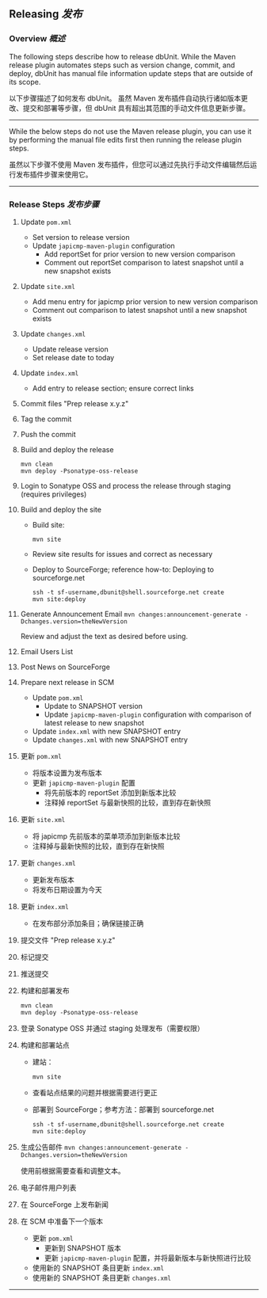 ## Releasing _发布_

### Overview _概述_

The following steps describe how to release dbUnit. 
While the Maven release plugin automates steps such as version change, commit, and deploy, dbUnit has manual file information update steps that are outside of its scope.


以下步骤描述了如何发布 dbUnit。
虽然 Maven 发布插件自动执行诸如版本更改、提交和部署等步骤，但 dbUnit 具有超出其范围的手动文件信息更新步骤。

---

While the below steps do not use the Maven release plugin, you can use it by performing the manual file edits first then running the release plugin steps.


虽然以下步骤不使用 Maven 发布插件，但您可以通过先执行手动文件编辑然后运行发布插件步骤来使用它。

---

### Release Steps _发布步骤_

1. Update `pom.xml`
    * Set version to release version
    * Update `japicmp-maven-plugin` configuration
        * Add reportSet for prior version to new version comparison
        * Comment out reportSet comparison to latest snapshot until a new snapshot exists
2. Update `site.xml`
    * Add menu entry for japicmp prior version to new version comparison
    * Comment out comparison to latest snapshot until a new snapshot exists
3. Update `changes.xml`
    * Update release version
    * Set release date to today
4. Update `index.xml`
    * Add entry to release section; ensure correct links
5. Commit files "Prep release x.y.z"
6. Tag the commit
7. Push the commit
8. Build and deploy the release 

    ```shell
    mvn clean
    mvn deploy -Psonatype-oss-release
    ```
   
9. Login to Sonatype OSS and process the release through staging (requires privileges)
10. Build and deploy the site
    * Build site: 
    
        `mvn site`
    * Review site results for issues and correct as necessary
    * Deploy to SourceForge; reference how-to: Deploying to sourceforge.net

        ```shell
        ssh -t sf-username,dbunit@shell.sourceforge.net create
        mvn site:deploy
        ```
      
11. Generate Announcement Email 
    `mvn changes:announcement-generate -Dchanges.version=theNewVersion`

    Review and adjust the text as desired before using.

12. Email Users List 
13. Post News on SourceForge 
14. Prepare next release in SCM

    * Update `pom.xml`
        * Update to SNAPSHOT version
        * Update `japicmp-maven-plugin` configuration with comparison of latest release to new snapshot
    * Update `index.xml` with new SNAPSHOT entry
    * Update `changes.xml` with new SNAPSHOT entry


1. 更新 `pom.xml`
    * 将版本设置为发布版本
    * 更新 `japicmp-maven-plugin` 配置
        * 将先前版本的 reportSet 添加到新版本比较
        * 注释掉 reportSet 与最新快照的比较，直到存在新快照
2. 更新 `site.xml`
    * 将 japicmp 先前版本的菜单项添加到新版本比较
    * 注释掉与最新快照的比较，直到存在新快照
3. 更新 `changes.xml`
    * 更新发布版本
    * 将发布日期设置为今天
4. 更新 `index.xml`
    * 在发布部分添加条目；确保链接正确
5. 提交文件 "Prep release x.y.z"
6. 标记提交
7. 推送提交
8. 构建和部署发布

    ```shell
    mvn clean
    mvn deploy -Psonatype-oss-release
    ```
   
9. 登录 Sonatype OSS 并通过 staging 处理发布（需要权限）
10. 构建和部署站点
    * 建站：
    
        `mvn site`
    * 查看站点结果的问题并根据需要进行更正
    * 部署到 SourceForge；参考方法：部署到 sourceforge.net

        ```shell
        ssh -t sf-username,dbunit@shell.sourceforge.net create
        mvn site:deploy
        ```
      
11. 生成公告邮件
    `mvn changes:announcement-generate -Dchanges.version=theNewVersion`

    使用前根据需要查看和调整文本。

12. 电子邮件用户列表
13. 在 SourceForge 上发布新闻
14. 在 SCM 中准备下一个版本

    * 更新 `pom.xml`
        * 更新到 SNAPSHOT 版本
        * 更新 `japicmp-maven-plugin` 配置，并将最新版本与新快照进行比较
    * 使用新的 SNAPSHOT 条目更新 `index.xml`
    * 使用新的 SNAPSHOT 条目更新 `changes.xml`

---
